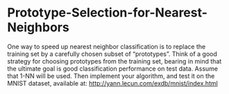 # Prototype-Selection-for-Nearest-Neighbors
One way to speed up nearest neighbor classification is to replace the training set by a carefully chosen subset of “prototypes”. Think of a good strategy for choosing prototypes from the training set, bearing in mind that the ultimate goal is good classification performance on test data. Assume that 1-NN will be used. Then implement your algorithm, and test it on the MNIST dataset, available at: http://yann.lecun.com/exdb/mnist/index.html
